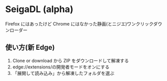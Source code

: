 # SeigaDL (alpha)

Firefox にはあったけど Chrome にはなかった静画(とニジエ)ワンクリックダウンローダー

## 使い方(新 Edge)

1. Clone or download から ZIP をダウンロードして解凍する
1. edge://extensions/の開発者モードをオンにする
1. 「展開して読み込み」から解凍したフォルダを選ぶ
